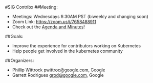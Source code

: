 #SIG Contribx
##Meeting:
* Meetings: Wednesdays 9:30AM PST (biweekly and changing soon)
* Zoom Link: https://zoom.us/j/7658488911
* Check out the [Agenda and Minutes](https://docs.google.com/document/d/1qf-02B7EOrItQgwXFxgqZ5qjW0mtfu5qkYIF1Hl4ZLI/ )!

##Goals:
* Improve the experience for contributors working on Kubernetes
* Help people get involved in the kubernetes community

##Organizers:
* Phillip Wittrock pwittroc@google.com, Google
* Garrett Rodrigues grod@google.com, Google

